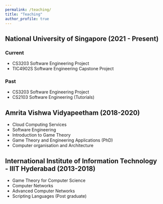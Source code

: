 ```yaml
---
permalink: /teaching/
title: "Teaching"
author_profile: true
---
```


## National University of Singapore (2021 - Present)
### Current

  * CS3203 Software Engineering Project
  * TIC4902S Software Engineering Capstone Project

### Past

 * CS3203 Software Engineering Project 
 * CS2103 Software Engineering (Tutorials)

## Amrita Vishwa Vidyapeetham (2018-2020)
   
  * Cloud Computing Services
  * Software Engineering
  * Introduction to Game Theory
  * Game Theory and Engineering Applications (PhD)
  * Computer organisation and Architecture 

## International Institute of Information Technology - IIIT Hyderabad (2013-2018)
   
  * Game Theory for Computer Science
  * Computer Networks
  * Advanced Computer Networks 
  * Scripting Languages (Post graduate)

